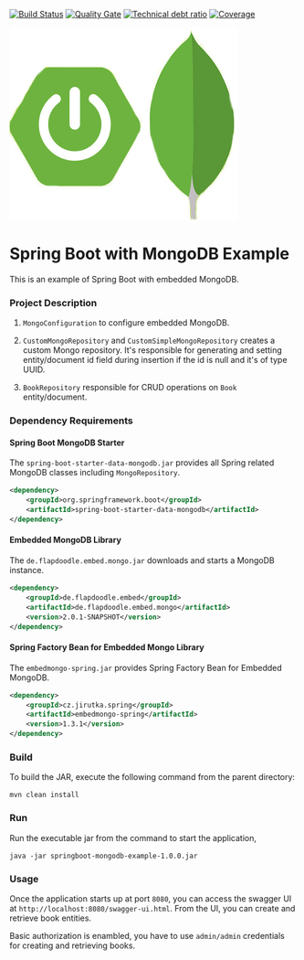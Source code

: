 [![Build Status][travis-badge]][travis-badge-url]
[![Quality Gate][sonarqube-badge]][sonarqube-badge-url] 
[![Technical debt ratio][technical-debt-ratio-badge]][technical-debt-ratio-badge-url] 
[![Coverage][coverage-badge]][coverage-badge-url]

![](./img/spring-boot-mongo-logo.jpg)

Spring Boot with MongoDB Example
===============================================================
This is an example of Spring Boot with embedded MongoDB.

### Project Description
1. `MongoConfiguration` to configure embedded MongoDB.

1. `CustomMongoRepository` and `CustomSimpleMongoRepository` creates a custom
Mongo repository. It's responsible for generating and setting entity/document
id field during insertion if the id is null and it's of type UUID.

1. `BookRepository` responsible for CRUD operations on `Book` entity/document.

### Dependency Requirements

#### Spring Boot MongoDB Starter

The `spring-boot-starter-data-mongodb.jar` provides all Spring related MongoDB
classes including `MongoRepository`.

```xml
<dependency>
    <groupId>org.springframework.boot</groupId>
    <artifactId>spring-boot-starter-data-mongodb</artifactId>
</dependency>
```

#### Embedded MongoDB Library
The `de.flapdoodle.embed.mongo.jar` downloads and starts a MongoDB instance.

```xml
<dependency>
    <groupId>de.flapdoodle.embed</groupId>
    <artifactId>de.flapdoodle.embed.mongo</artifactId>
    <version>2.0.1-SNAPSHOT</version>
</dependency>
```

#### Spring Factory Bean for Embedded Mongo Library
The `embedmongo-spring.jar` provides Spring Factory Bean for 
Embedded MongoDB.

```xml
<dependency>
    <groupId>cz.jirutka.spring</groupId>
    <artifactId>embedmongo-spring</artifactId>
    <version>1.3.1</version>
</dependency>
```

### Build
To build the JAR, execute the following command from the parent directory:

```
mvn clean install
```

### Run
Run the executable jar from the command to start the application,

```
java -jar springboot-mongodb-example-1.0.0.jar
```

### Usage
Once the application starts up at port `8080`, you can access the swagger UI at 
`http://localhost:8080/swagger-ui.html`. From the UI, you can create and retrieve
book entities.

Basic authorization is enambled, you have to use `admin/admin` credentials
for creating and retrieving books. 


[travis-badge]: https://travis-ci.org/indrabasak/springboot-mongodb-example.svg?branch=master
[travis-badge-url]: https://travis-ci.org/indrabasak/springboot-mongodb-example/

[sonarqube-badge]: https://sonarcloud.io/api/badges/gate?key=com.basaki:springboot-mongodb-example
[sonarqube-badge-url]: https://sonarcloud.io/dashboard/index/com.basaki:springboot-mongodb-example 

[technical-debt-ratio-badge]: https://sonarcloud.io/api/badges/measure?key=com.basaki:springboot-mongodb-example&metric=sqale_debt_ratio
[technical-debt-ratio-badge-url]: https://sonarcloud.io/dashboard/index/com.basaki:springboot-mongodb-example 

[coverage-badge]: https://sonarcloud.io/api/badges/measure?key=com.basaki:springboot-mongodb-example&metric=coverage
[coverage-badge-url]: https://sonarcloud.io/dashboard/index/com.basaki:springboot-mongodb-example